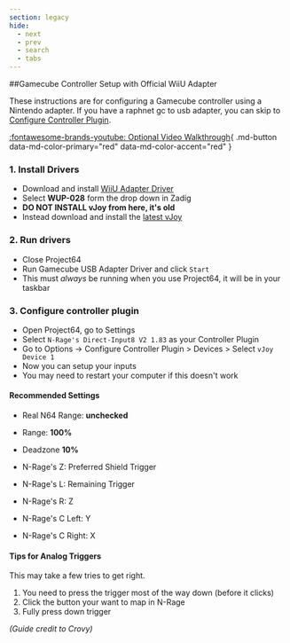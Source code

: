 ```yaml
---
section: legacy
hide:
  - next
  - prev
  - search
  - tabs
---
```


##Gamecube Controller Setup with Official WiiU Adapter

These instructions are for configuring a Gamecube controller using a Nintendo adapter. If you have a raphnet gc to usb adapter, you can skip to [Configure Controller Plugin](#3-configure-controller-plugin).

[:fontawesome-brands-youtube: Optional Video Walkthrough](https://www.youtube.com/watch?v=4ntXPY4SqNQ){ .md-button data-md-color-primary="red" data-md-color-accent="red" }

### 1. Install Drivers
- Download and install [WiiU Adapter Driver](http://m4sv.com/page/wii-u-gcn-usb-driver)
- Select **WUP-028** form the drop down in Zadig
- **DO NOT INSTALL vJoy from here, it's old**
- Instead download and install the [latest vJoy](https://sourceforge.net/projects/vjoystick/)

### 2. Run drivers
- Close Project64
- Run Gamecube USB Adapter Driver and click `Start`
- This must *always* be running when you use Project64, it will be in your taskbar

### 3. Configure controller plugin
- Open Project64, go to Settings
- Select `N-Rage's Direct-Input8 V2 1.83` as your Controller Plugin
- Go to Options -> Configure Controller Plugin > Devices > Select `vJoy Device 1`
- Now you can setup your inputs
- You may need to restart your computer if this doesn't work

#### Recommended Settings
- Real N64 Range: **unchecked**
- Range: **100%**
- Deadzone **10%**


- N-Rage's Z: Preferred Shield Trigger
- N-Rage's L: Remaining Trigger
- N-Rage's R: Z
- N-Rage's C Left: Y
- N-Rage's C Right: X

#### Tips for Analog Triggers
This may take a few tries to get right.

1. You need to press the trigger most of the way down (before it clicks)
2. Click the button your want to map in N-Rage
3. Fully press down trigger

*(Guide credit to Crovy)*
